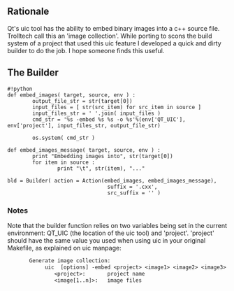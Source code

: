 
## Rationale

Qt's uic tool has the ability to embed binary images into a c++ source file. Trolltech call this an 'image collection'. While porting to scons the build system of a project that used this uic feature I developed a quick and dirty builder to do the job. I hope someone finds this useful. 


## The Builder


```
#!python
def embed_images( target, source, env ) :
        output_file_str = str(target[0])
        input_files = [ str(src_item) for src_item in source ]
        input_files_str = ' '.join( input_files )
        cmd_str = '%s -embed %s %s -o %s'%(env['QT_UIC'], env['project'], input_files_str, output_file_str)

        os.system( cmd_str )

def embed_images_message( target, source, env ) :
        print "Embedding images into", str(target[0])
        for item in source :
                print "\t", str(item), "..."

bld = Builder( action = Action(embed_images, embed_images_message),
                                suffix = '.cxx',
                                src_suffix = '' )
```

### Notes

Note that the builder function relies on two variables being set in the current environment: QT_UIC (the location of the uic tool) and 'project'. 'project' should have the same value you used when using uic in your original Makefile, as explained on uic manpage: 
```txt
       Generate image collection:
            uic  [options] -embed <project> <image1> <image2> <image3> ...
               <project>:       project name
               <image[1..n]>:   image files
```